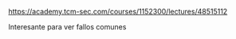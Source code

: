 

https://academy.tcm-sec.com/courses/1152300/lectures/48515112

Interesante para ver fallos comunes
